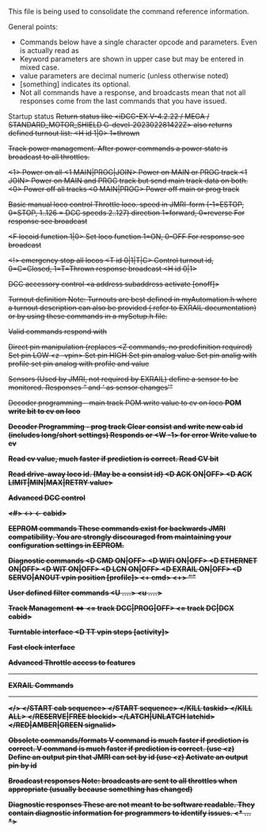 This file is being used to consolidate the command reference information. 

General points:
  - Commands below have a single character opcode and parameters.
  Even <JA> is actually read as <J A> 
  - Keyword parameters are shown in upper case but may be entered in mixed case.
  - value parameters are decimal numeric (unless otherwise noted)
  - [something]  indicates its optional.
  - Not all commands have a response, and broadcasts mean that not all responses come from the last commands that you have issued.
   
Startup status
<s> Return status like
    <iDCC-EX V-4.2.22 / MEGA / STANDARD_MOTOR_SHIELD G-devel-202302281422Z>
    also returns defined turnout list:
    <H id 1|0>   1=thrown

Track power management. After power commands a power state is broadcast to all throttles.

<1>                Power on all
<1 MAIN|PROG|JOIN> Power on MAIN or PROG track
<1 JOIN>           Power on MAIN and PROG track but send main track data on both.
<0>                Power off all tracks 
<0 MAIN|PROG>      Power off main or prog track

Basic manual loco control
<t locoid speed direction>  Throttle loco. 
    speed in JMRI-form  (-1=ESTOP, 0=STOP, 1..126 = DCC speeds 2..127)
    direction 1=forward, 0=reverse
    For response see broadcast <l>

<F locoid function 1|0>     Set loco function 1=ON, 0-OFF
    For response see broadcast <l>

<!>  emergency stop all locos
<T id 0|1|T|C>  Control turnout id, 0=C=Closed, 1=T=Thrown
       response broadcast <H id 0|1>


DCC accessory control
<a address subaddress activate [onoff]>
<a linearaddress activate> 


Turnout definition
Note: Turnouts are best defined in myAutomation.h where a turnout description can also be provided ( refer to EXRAIL documentation) or by using these commands in a mySetup.h file. 

<T id SERVO vpin thrown closed profile>
<T id VPIN vpin>
<T id DCC addr subaddr>
<T id DCC linearaddr>
   Valid commands respond with <O>

Direct pin manipulation (replaces <Z commands, no predefinition required)
<z vpin>     Set pin LOW
<z -vpin>    Set pin HIGH
<z vpin value> Set pin analog value
<z vpin value profile> Set pin analig with profile
<z vpin value profile duration> set pin analog with profile and value


Sensors (Used by JMRI, not required by EXRAIL)
<S id vpin pullup> define a sensor to be monitored.
   Responses <Q id> and <q id> as sensor changes  

Decoder programming - main track
<w cab cv value> POM write value to cv on loco
<b cab cv bit value> POM write bit to cv on loco

Decoder Programming - prog track
<W cabid>  Clear consist and write new cab id (includes long/short settings)
           Responds <W cabid> or <W -1> for error
<W cv value> Write value to cv

<V cv predictedValue> Read cv value, much faster if prediction is correct. 
<V cv bit predictedValue>      Read CV bit

<R>         Read drive-away loco id. (May be a consist id)
<D ACK ON|OFF>
<D ACK LIMIT|MIN|MAX|RETRY value>
<D PROGBOOST>

Advanced DCC control
<M  packet.... >
<P  packet ...>
<f map1 map2 [map3]>
<#>
<->
<- cabid>
<D CABS>
<D SPEED28>
<D SPEED128>


EEPROM commands
These commands exist for
backwards JMRI compatibility. 
You are strongly discouraged from maintaining your configuration settings in EEPROM.    
<E>
<e>
<D EEPROM>
<T>
<T id>
<S>
<S id>
<Z>
<Z id>

Diagnostic commands
<D CMD ON|OFF>
<D WIFI ON|OFF>
<D ETHERNET ON|OFF>
<D WIT ON|OFF>
<D LCN ON|OFF>
<D EXRAIL ON|OFF>
<D RESET>
<D SERVO|ANOUT vpin position [profile]>
<D ANIN vpin>
<D HAL SHOW>
<D HAL RESET>
<+ cmd>
<+>
<Q>

User defined filter commands
<U ....>
<u ....>

Track Management
<=>
<= track DCC|PROG|OFF>
<= track DC|DCX cabid>
<JG>
<JI>


Turntable interface
<D TT vpin steps [activity]>

Fast clock interface
<JC>
<JC mins rate>


Advanced Throttle access to features
<t cab>
<JA>
<JA id>
<JR>
<JR id>
<JT>
<JT id>

*******************
EXRAIL Commands
*******************

</>
</PAUSE>
</RESUME>
</START cab sequence>
</START sequence>
</KILL taskid>
</KILL ALL>
</RESERVE|FREE blockid>
</LATCH|UNLATCH latchid>
</RED|AMBER|GREEN signalid>

Obsolete commands/formats
<c>
<t ignored cab speed direction> 
<T id vpin thrown closed>
<T id addr subaddr>
<B cv bit value obsolete obsolete>
<R cv obsolete obsolete>
<W cv value obsolete obsolete>
<R cv>            V command is much faster if prediction is correct.
<B cv bit value>  V command is much faster if prediction is correct.
<Z id vpin active> (use <z)  Define an output pin that JMRI can set by id 
<Z id activate>    (use <z)  Activate an output pin by id


Broadcast responses
Note: broadcasts are sent to all throttles when appropriate (usually because something has changed)

<p0>
<p1>
<p1 MAIN|PROG|JOIN>

<l cab slot dccspeed functionmap>
<H id 1|0>
<jC mmmm speed>

Diagnostic responses
These are not meant to be software readable. They contain diagnostic information for programmers to identify issues.
<X> 
<*  ... *>

